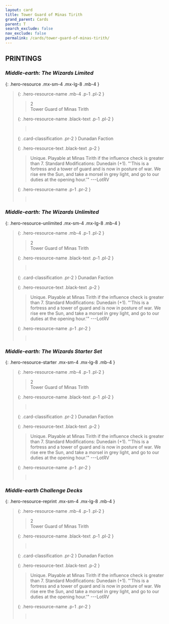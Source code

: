 ```yaml
---
layout: card
title: Tower Guard of Minas Tirith
grand_parent: Cards
parent: T
search_exclude: false
nav_exclude: false
permalink: /cards/tower-guard-of-minas-tirith/
---
```


## PRINTINGS


### _Middle-earth: The Wizards Limited_

{: .hero-resource .mx-sm-4 .mx-lg-8 .mb-4 }
> {: .hero-resource-name .mb-4 .p-1 .pl-2 }
> > <div class="card-mp">2</div>
> > <div class="card-name">Tower Guard of Minas Tirith</div>
>
> {: .hero-resource-name .black-text .p-1 .pl-2 }
> > &nbsp;
>
> {: .card-classification .pr-2 }
> Dunadan Faction
>
> {: .hero-resource-text .black-text .p-2 }
> > Unique. Playable at Minas Tirith if the influence check is greater than 7.  Standard Modifications: Dunedain (+1).  "'This is a fortress and a tower of guard and is now in posture of war. We rise ere the Sun, and take a morsel in grey light, and go to our duties at the opening hour.'" ---LotRV 
> 
> {: .hero-resource-name .p-1 .pr-2 }
> > <div class="card-shield"></div>
> > <div class="card-corruption">&nbsp;</div>

### _Middle-earth: The Wizards Unlimited_

{: .hero-resource-unlimited .mx-sm-4 .mx-lg-8 .mb-4 }
> {: .hero-resource-name .mb-4 .p-1 .pl-2 }
> > <div class="card-mp">2</div>
> > <div class="card-name">Tower Guard of Minas Tirith</div>
>
> {: .hero-resource-name .black-text .p-1 .pl-2 }
> > &nbsp;
>
> {: .card-classification .pr-2 }
> Dunadan Faction
>
> {: .hero-resource-text .black-text .p-2 }
> > Unique. Playable at Minas Tirith if the influence check is greater than 7.  Standard Modifications: Dunedain (+1).  "'This is a fortress and a tower of guard and is now in posture of war. We rise ere the Sun, and take a morsel in grey light, and go to our duties at the opening hour.'" ---LotRV 
> 
> {: .hero-resource-name .p-1 .pr-2 }
> > <div class="card-shield"></div>
> > <div class="card-corruption">&nbsp;</div>

### _Middle-earth: The Wizards Starter Set_

{: .hero-resource-starter .mx-sm-4 .mx-lg-8 .mb-4 }
> {: .hero-resource-name .mb-4 .p-1 .pl-2 }
> > <div class="card-mp">2</div>
> > <div class="card-name">Tower Guard of Minas Tirith</div>
>
> {: .hero-resource-name .black-text .p-1 .pl-2 }
> > &nbsp;
>
> {: .card-classification .pr-2 }
> Dunadan Faction
>
> {: .hero-resource-text .black-text .p-2 }
> > Unique. Playable at Minas Tirith if the influence check is greater than 7.  Standard Modifications: Dunedain (+1).  "'This is a fortress and a tower of guard and is now in posture of war. We rise ere the Sun, and take a morsel in grey light, and go to our duties at the opening hour.'" ---LotRV 
> 
> {: .hero-resource-name .p-1 .pr-2 }
> > <div class="card-shield"></div>
> > <div class="card-corruption">&nbsp;</div>

### _Middle-earth Challenge Decks_

{: .hero-resource-reprint .mx-sm-4 .mx-lg-8 .mb-4 }
> {: .hero-resource-name .mb-4 .p-1 .pl-2 }
> > <div class="card-mp">2</div>
> > <div class="card-name">Tower Guard of Minas Tirith</div>
>
> {: .hero-resource-name .black-text .p-1 .pl-2 }
> > &nbsp;
>
> {: .card-classification .pr-2 }
> Dunadan Faction
>
> {: .hero-resource-text .black-text .p-2 }
> > Unique. Playable at Minas Tirith if the influence check is greater than 7.  Standard Modifications: Dunedain (+1).  "'This is a fortress and a tower of guard and is now in posture of war. We rise ere the Sun, and take a morsel in grey light, and go to our duties at the opening hour.'" ---LotRV 
> 
> {: .hero-resource-name .p-1 .pr-2 }
> > <div class="card-shield"></div>
> > <div class="card-corruption">&nbsp;</div>
